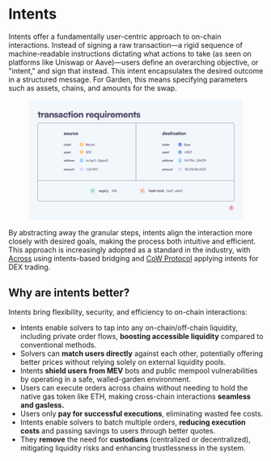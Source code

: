 # Intents

Intents offer a fundamentally user-centric approach to on-chain interactions. Instead of signing a raw transaction—a rigid sequence of machine-readable instructions dictating what actions to take (as seen on platforms like Uniswap or Aave)—users define an overarching objective, or "intent," and sign that instead. This intent encapsulates the desired outcome in a structured message. For Garden, this means specifying parameters such as assets, chains, and amounts for the swap.

<figure><img src="../../.gitbook/assets/transaction requirements.png" alt=""><figcaption></figcaption></figure>

By abstracting away the granular steps, intents align the interaction more closely with desired goals, making the process both intuitive and efficient. This approach is increasingly adopted as a standard in the industry, with [Across](https://across.to) using intents-based bridging and [CoW Protocol](https://cow.fi) applying intents for DEX trading.

## Why are intents better?

Intents bring flexibility, security, and efficiency to on-chain interactions:

* Intents enable solvers to tap into any on-chain/off-chain liquidity, including private order flows, **boosting accessible liquidity** compared to conventional methods.
* Solvers can **match users directly** against each other, potentially offering better prices without relying solely on external liquidity pools.
* Intents **shield users from MEV** bots and public mempool vulnerabilities by operating in a safe, walled-garden environment.
* Users can execute orders across chains without needing to hold the native gas token like ETH,  making cross-chain interactions **seamless and gasless.**
* Users only **pay for successful executions**, eliminating wasted fee costs.
* Intents enable solvers to batch multiple orders, **reducing execution costs** and passing savings to users through better quotes.
* They **remove** the need for **custodians** (centralized or decentralized), mitigating liquidity risks and enhancing trustlessness in the system.







&#x20;









